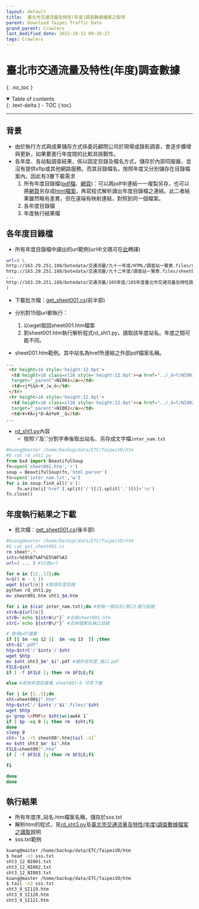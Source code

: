 ```yaml
---
layout: default
title:  臺北市交通流量及特性(年度)調查數據檔案之取得
parent: Download Taipei Traffic Data
grand_parent: Crawlers
last_modified_date: 2022-10-13 09:20:27
tags: Crawlers
---
```


# 臺北市交通流量及特性(年度)調查數據
{: .no_toc }

<details open markdown="block">
  <summary>
    Table of contents
  </summary>
  {: .text-delta }
- TOC
{:toc}
</details>

---

## 背景
- 由於執行方式與成果儲存方式係委託顧問公司於現場或錄影調查，會逐步擴增與更新，如果要進行年度間的比較具挑戰性。
- 各年度、各站點調查結果，係以固定目錄及檔名方式，儲存於內部伺服器，並沒有提供sftp或其他網路服務。而其目錄檔名，按照年度又分別儲存在目錄檔案內。因此有3層下載需求
  1. 所有年度目錄檔([pdf檔](https://www-ws.gov.taipei/001/Upload/456/relfile/0/30323/e53942d0-226c-4ca5-ba43-900b75f2189b.pdf)、[網頁][dlpage])：可以將pdf中連結一一複製另存，也可以將[網頁][dlpage]另存成[html檔案](master:/home/backup/data/ETC/TaipeiVD/htm/all_year.html)，再寫程式解析讀出年度目錄檔之連結。此二者結果雖然略有差異，但在遠端有映射連結，對照到同一個檔案。
  1. 各年度目錄檔
  1. 年度執行結果檔

## 各年度目錄檔
- 所有年度目錄檔中讀出的url範例(url中文碼可在[此](https://www.convertstring.com/zh_TW/EncodeDecode/UrlDecode)轉譯)

```bash
url=( \
http://163.29.251.188/botedata/交通流量/九十一年度/HTML/調查站一覽表.files/sheet001.htm \
http://163.29.251.188/botedata/交通流量/九十二年度/調查站一覽表.files/sheet001.htm \
...
http://163.29.251.188/botedata/交通流量/105年度/105年度臺北市交通流量及特性調查.files/sheet001.htm \
)
```
- 下載批次檔：[get_sheet001.cs](https://github.com/sinotec2/Focus-on-Air-Quality/blob/main/utilities/Crawlers/TPtraffic/get_sheet001.cs)(前半部)
- 分別對15個url都執行：
  1. 以wget取回sheet001.htm檔案
  1. 對sheet001.htm執行解析程式rd_sht1.py，讀取該年度站名。年度之間可能不同。

- sheet001.htm範例。其中站名為href所連結之外部pdf檔案名稱。

```html
...
 <tr height=16 style='height:12.0pt'>
  <td height=16 class=xl26 style='height:12.0pt'><a href="../¸ô¤f/NI001.pdf"
  target="_parent">NI001</a></td>
  <td>¤jª½¾ô~¥_¦w¸ô</td>
 </tr>
 <tr height=16 style='height:12.0pt'>
  <td height=16 class=xl26 style='height:12.0pt'><a href="../¸ô¤f/NI002.pdf"
  target="_parent">NI002</a></td>
  <td>¥«¥Á¤j¹D~Àôªe¥_¸ô</td>
...
```
- [rd_sht1.py]()內容
  - 按照'/'及'.'分割字串後取出站名、另存成文字檔`inter_nam.txt`

```python
#kuang@master /home/backup/data/ETC/TaipeiVD/htm
#$ cat rd_sht1.py
from bs4 import BeautifulSoup
fn=open('sheet001.htm','r')
soup = BeautifulSoup(fn,'html.parser')
fn=open('inter_nam.txt','w')
for i in soup.find_all('a'):
    fn.write(i['href'].split('/')[2].split('.')[0]+'\n')
fn.close()
```

## 年度執行結果之下載
- 批次檔：[get_sheet001.cs](https://github.com/sinotec2/Focus-on-Air-Quality/blob/main/utilities/Crawlers/TPtraffic/get_sheet001.cs)(後半部)

```bash
#kuang@master /home/backup/data/ETC/TaipeiVD/htm
#$ cat get_sheet001.cs
rm sheet*.*
ints=%E8%B7%AF%E5%8F%A3
url=( ... ) #15個url

for m in {12..13};do
n=$(( m - 1 ))
wget ${url[n]} #取得年度目錄
python rd_sht1.py
mv sheet001.htm sht1_$m.htm

for i in $(cat inter_nam.txt);do #對每一個站名(路口)進行迴圈
strA=${url[n]}
strB=`echo ${strA%/*}` #去掉sheet001.htm
strC=`echo ${strB%/*}` #去掉檔案名稱之目錄

# 取得pdf檔案
if [[ $m -eq 12 ||  $m -eq 13  ]] ;then
sht=$i".pdf"
htp=$strC'/'$ints'/'$sht
wget $htp
mv $sht sht3_$m"_$i".pdf #儲存成年度_路口.pdf
FILE=$sht
if [ -f $FILE ]; then rm $FILE;fi

else #其他年度試看看 sheet001~5 可否下載

for j in {1..5};do
sht=sheet00$j".htm"
htp=$strC'/'$ints'/'$i'.files/'$sht
wget $htp
p=`grep \>PHF\< $sht|wc|awkk 1`
if [ $p -eq 0 ]; then rm  $sht;fi
done
sleep 0
sht=`ls -rS sheet00?.htm|tail -n1`
mv $sht sht3_$m"_$i".htm
FILE=sheet00?".htm"
if [ -f $FILE ]; then rm $FILE;fi

fi

done
done
```

## 執行結果
- 所有年度序_站名.htm檔案名稱，儲存於sss.txt
- 解析htm的程式，見[rd_sht3.py](https://github.com/sinotec2/Focus-on-Air-Quality/blob/main/utilities/Crawlers/TPtraffic/rd_sht3.py)及[臺北市交通流量及特性(年度)調查數據檔案之讀取](https://sinotec2.github.io/FAQ/2022/10/13/rd_sht3.html)說明
- sss.txt範例

```bash
kuang@master /home/backup/data/ETC/TaipeiVD/htm
$ head -n3 sss.txt
sht3_12_NI001.txt
sht3_12_NI002.txt
sht3_12_NI003.txt
kuang@master /home/backup/data/ETC/TaipeiVD/htm
$ tail -n3 sss.txt
sht3_9_SI119.htm
sht3_9_SI120.htm
sht3_9_SI121.htm
```
[dlpage]: <https://www.bote.gov.taipei/cp.aspx?n=E0C93DC334AE8028> "臺北市交通管制工程處、交通流量調查資料(PDF下載)"